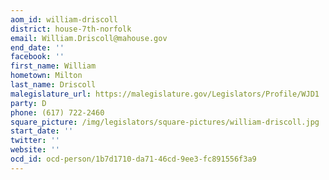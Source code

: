 ```yaml
---
aom_id: william-driscoll
district: house-7th-norfolk
email: William.Driscoll@mahouse.gov
end_date: ''
facebook: ''
first_name: William
hometown: Milton
last_name: Driscoll
malegislature_url: https://malegislature.gov/Legislators/Profile/WJD1
party: D
phone: (617) 722-2460
square_picture: /img/legislators/square-pictures/william-driscoll.jpg
start_date: ''
twitter: ''
website: ''
ocd_id: ocd-person/1b7d1710-da71-46cd-9ee3-fc891556f3a9
---
```

